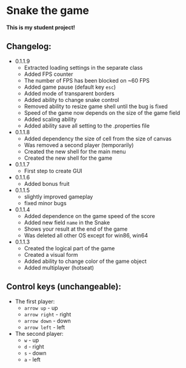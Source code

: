 # Snake the game
**This is my student project!**
## Changelog:
- 0.1.1.9
    - Extracted loading settings in the separate class 
    - Added FPS counter 
    - The number of FPS has been blocked on ~60 FPS
    - Added game pause (default key `esc`)
    - Added mode of transparent borders
    - Added ability to change snake control
    - Removed ability to resize game shell until the bug is fixed
    - Speed of the game now depends on the size of the game field
    - Added scaling ability
    - Added ability save all setting to the .properties file
- 0.1.1.8
    - Added dependency the size of cell from the size of canvas
    - Was removed a second player (temporarily)
    - Created the new shell for the main menu
    - Created the new shell for the game
- 0.1.1.7
    - First step to create GUI
- 0.1.1.6
    - Added bonus fruit
- 0.1.1.5
    - slightly improved gameplay
    - fixed minor bugs
- 0.1.1.4
    - Added dependence on the game speed of the score
    - Added new field `name` in the Snake
    - Shows your result at the end of the game
    - Was deleted all other OS except for win86, win64
- 0.1.1.3
    - Created the logical part of the game
    - Created a visual form
    - Added ability to change color of the game object
    - Added multiplayer (hotseat)

## Control keys (unchangeable):
- The first player:
    - `arrow up` - up
    - `arrow right` - right
    - `arrow down` - down
    - `arrow left` - left
- The second player:
    - `w` - up
    - `d` - right
    - `s` - down
    - `a` - left